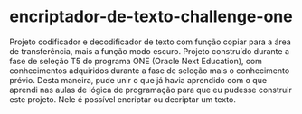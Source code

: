 # encriptador-de-texto-challenge-one
Projeto codificador e decodificador de texto com função copiar para a área de transferência, mais a função modo escuro.
Projeto construído durante a fase de seleção T5 do programa ONE (Oracle Next Education), com conhecimentos adquiridos durante a fase de seleção mais o conhecimento prévio.
Desta maneira, pude unir o que já havia aprendido com o que aprendi nas aulas de lógica de programação para que eu pudesse construir este projeto.
Nele é possível encriptar ou decriptar um texto.
